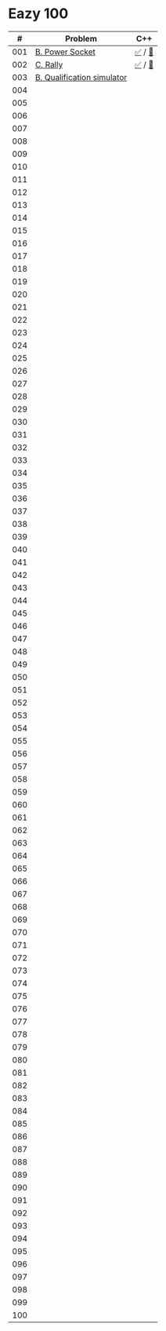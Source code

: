 # Eazy 100

|#|Problem|C++|
|:--:|----|:--:|
|001|[B. Power Socket](https://atcoder.jp/contests/abc139/tasks/abc139_b)|[✅](https://atcoder.jp/contests/abc139/submissions/47989913) / [📝](./001/main.cpp)|
|002|[C. Rally](https://atcoder.jp/contests/abc156/tasks/abc156_c)|[✅](https://atcoder.jp/contests/abc156/submissions/47989604) / [📝](./002/main.cpp)|
|003|[B. Qualification simulator](https://atcoder.jp/contests/code-festival-2016-qualb/tasks/codefestival_2016_qualB_b)||
|004|||
|005|||
|006|||
|007|||
|008|||
|009|||
|010|||
|011|||
|012|||
|013|||
|014|||
|015|||
|016|||
|017|||
|018|||
|019|||
|020|||
|021|||
|022|||
|023|||
|024|||
|025|||
|026|||
|027|||
|028|||
|029|||
|030|||
|031|||
|032|||
|033|||
|034|||
|035|||
|036|||
|037|||
|038|||
|039|||
|040|||
|041|||
|042|||
|043|||
|044|||
|045|||
|046|||
|047|||
|048|||
|049|||
|050|||
|051|||
|052|||
|053|||
|054|||
|055|||
|056|||
|057|||
|058|||
|059|||
|060|||
|061|||
|062|||
|063|||
|064|||
|065|||
|066|||
|067|||
|068|||
|069|||
|070|||
|071|||
|072|||
|073|||
|074|||
|075|||
|076|||
|077|||
|078|||
|079|||
|080|||
|081|||
|082|||
|083|||
|084|||
|085|||
|086|||
|087|||
|088|||
|089|||
|090|||
|091|||
|092|||
|093|||
|094|||
|095|||
|096|||
|097|||
|098|||
|099|||
|100|||
